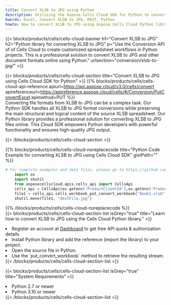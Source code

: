 ```yaml
---
title: Convert XLSB to JPG using Python 
description: Utilizing the Aspose.Cells Cloud SDK for Python to convert a XLSB format file to a JPG format file. 
kwords: Excel, Convert XLSB to JPG, REST, Python
howto: How to convert XLSB to JPG using Aspose.Cells Cloud Python library.
---
```



{{< blocks/products/cells/cells-cloud-banner h1="Convert XLSB to JPG" h2="Python library for converting XLSB to JPG" p="Use the Conversion API of of Cells Cloud to create customized spreadsheet workflows in Python projects. This is a professional solution to convert XLSB to JPG and other document formats online using Python." urlsection="conversion/xlsb-to-jpg/" >}}

{{< blocks/products/cells/cells-cloud-section  title="Convert XLSB to JPG using Cells Cloud SDK for Python" >}}
{{% blocks/products/cells/cells-cloud-api-reference  apiurl=https://api.aspose.cloud/v3.0/cells/convert  apireferenceurl=https://apireference.aspose.cloud/cells/#/Conversion/PutConvertExcel  apimethod=PUT %}}
<br/>
Converting file formats from XLSB to JPG can be a complex task. Our Python SDK handles all XLSB to JPG format conversions while preserving the main structural and logical content of the source XLSB spreadsheet. Our Python library provides a professional solution for converting XLSB to JPG files online. This Cloud SDK empowers Python developers with powerful functionality and ensures high-quality JPG output.

{{< /blocks/products/cells/cells-cloud-section >}}

{{% blocks/products/cells/cells-cloud-noreplacecode title="Python Code Example for converting XLSB to JPG using Cells Cloud SDK" gistPath="" %}}
 
```python
# For complete examples and data files, please go to https://github.com/aspose-cells-cloud/aspose-cells-cloud-python/
    import os
    import shutil
    from asposecellscloud.apis.cells_api import CellsApi
    cells_api = CellsApi(os.getenv('ProductClientId'),os.getenv('ProductClientSecret'))
    file1 = cells_api.cells_workbook_put_convert_workbook("Book1.xlsb",format="jpg")
    shutil.move(file1, "destFile.jpg")     
```
 
{{% /blocks/products/cells/cells-cloud-noreplacecode  %}}
<br/>
{{< blocks/products/cells/cells-cloud-section-list isGrey="true"  title="Learn how to convert XLSB to JPG using the Cells Cloud Python library." >}}
<li>Register an account at <a href="https://dashboard.aspose.cloud/">Dashboard</a> to get free API quota & authorization details</li>
<li>Install Python library and add the reference (import the library) to your project.</li>
<li>Open the source file in Python.</li>
<li>Use the `put_convert_workbook` method to retrieve the resulting stream.</li>
{{< /blocks/products/cells/cells-cloud-section-list >}}

{{< blocks/products/cells/cells-cloud-section-list isGrey="true"  title="System Requirements" >}}
<li>Python 2.7 or newer</li>
<li>Python 3.10 or newer</li>
{{< /blocks/products/cells/cells-cloud-section-list >}}
